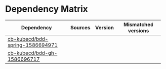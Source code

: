 # Dependency Matrix

Dependency | Sources | Version | Mismatched versions
---------- | ------- | ------- | -------------------
[cb-kubecd/bdd-spring-1586694971](https://github.com/cb-kubecd/bdd-spring-1586694971.git) |  | []() | 
[cb-kubecd/bdd-gh-1586696717](https://github.com/cb-kubecd/bdd-gh-1586696717.git) |  | []() | 
